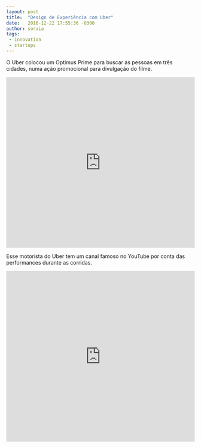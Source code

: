 ```yaml
---
layout: post
title:  "Design de Experiência com Uber"
date:   2016-12-22 17:55:36 -0300
author: soraia
tags: 
 - innovation
 - startups
---
```


O Uber colocou um Optimus Prime para buscar as pessoas em três cidades, numa ação promocional para divulgação do filme. 
<iframe 
  width="100%" 
  height="455" 
  src="http://www.youtube.com/embed/fND9b6wX18A" 
  frameborder="0" 
  allowfullscreen>
</iframe>

Esse motorista do Uber tem um canal famoso no YouTube por conta das performances durante as corridas.

<iframe 
  width="100%" 
  height="455" 
  src="http://www.youtube.com/embed/fND9b6wX18A" 
  frameborder="0" 
  allowfullscreen>
</iframe>